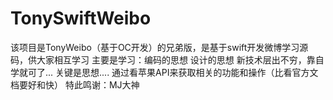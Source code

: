 # TonySwiftWeibo
该项目是TonyWeibo（基于OC开发）的兄弟版，是基于swift开发微博学习源码，供大家相互学习 主要是学习：编码的思想 设计的思想 新技术层出不穷，靠自学就可了... 
关键是思想.... 通过看苹果API来获取相关的功能和操作（比看官方文档要好和快）
特此鸣谢：MJ大神
